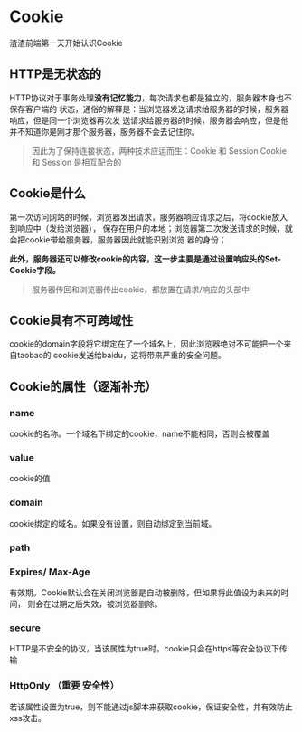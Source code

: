 # Cookie
渣渣前端第一天开始认识Cookie

## HTTP是无状态的
HTTP协议对于事务处理**没有记忆能力**，每次请求也都是独立的，服务器本身也不保存客户端的
状态，通俗的解释是：当浏览器发送请求给服务器的时候，服务器响应，但是同一个浏览器再次发
送请求给服务器的时候，服务器会响应，但是他并不知道你是刚才那个服务器，服务器不会去记住你。

> 因此为了保持连接状态，两种技术应运而生：Cookie 和 Session
> Cookie 和 Session 是相互配合的

## Cookie是什么
第一次访问网站的时候，浏览器发出请求，服务器响应请求之后，将cookie放入到响应中（发给浏览器），
保存在用户的本地；浏览器第二次发送请求的时候，就会把cookie带给服务器，服务器因此就能识别浏览
器的身份；

**此外，服务器还可以修改cookie的内容，这一步主要是通过设置响应头的Set-Cookie字段。**

> 服务器传回和浏览器传出cookie，都放置在请求/响应的头部中

## Cookie具有不可跨域性
cookie的domain字段将它绑定在了一个域名上，因此浏览器绝对不可能把一个来自taobao的
cookie发送给baidu，这将带来严重的安全问题。

## Cookie的属性（逐渐补充）

### name
cookie的名称。一个域名下绑定的cookie，name不能相同，否则会被覆盖

### value
cookie的值

### domain
cookie绑定的域名。如果没有设置，则自动绑定到当前域。

### path

### Expires/ Max-Age
有效期。Cookie默认会在关闭浏览器是自动被删除，但如果将此值设为未来的时间，
则会在过期之后失效，被浏览器删除。

### secure
HTTP是不安全的协议，当该属性为true时，cookie只会在https等安全协议下传输

### HttpOnly （重要 安全性）
若该属性设置为true，则不能通过js脚本来获取cookie，保证安全性，并有效防止xss攻击。

